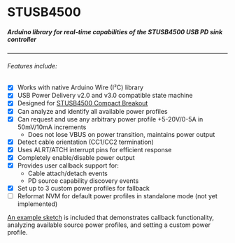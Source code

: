 # STUSB4500
##### Arduino library for real-time capabilities of the STUSB4500 USB PD sink controller

----

###### Features include:
- [x] Works with native Arduino Wire (I²C) library
- [x] USB Power Delivery v2.0 and v3.0 compatible state machine
- [x] Designed for [STUSB4500 Compact Breakout](https://www.tindie.com/products/oxplot/stusb4500-compact-breakout/)
- [x] Can analyze and identify all available power profiles
- [x] Can request and use any arbitrary power profile +5-20V/0-5A in 50mV/10mA increments
   - Does not lose VBUS on power transition, maintains power output
- [x] Detect cable orientation (CC1/CC2 termination)
- [x] Uses ALRT/ATCH interrupt pins for efficient response
- [x] Completely enable/disable power output
- [x] Provides user callback support for:
   - Cable attach/detach events 
   - PD source capability discovery events
- [x] Set up to 3 custom power profiles for fallback
- [ ] Reformat NVM for default power profiles in standalone mode (not yet implemented)

[An example sketch](examples/basic-demo/basic-demo.ino) is included that demonstrates callback functionality, analyzing available source power profiles, and setting a custom power profile. 
